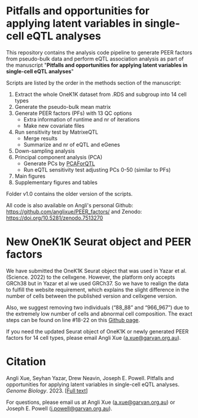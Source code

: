 # Pitfalls and opportunities for applying latent variables in single-cell eQTL analyses
This repository contains the analysis code pipeline to generate PEER factors from pseudo-bulk data and perform eQTL association analysis as part of the manuscript "**Pitfalls and opportunities for applying latent variables in single-cell eQTL analyses**"

Scripts are listed by the order in the methods section of the manuscript:

1. Extract the whole OneK1K dataset from .RDS and subgroup into 14 cell types
2. Generate the pseudo-bulk mean matrix
3. Generate PEER factors (PFs) with 13 QC options
    + Extra information of runtime and nr of iterations
    + Make new covariate files
4. Run sensitivity test by MatrixeQTL
    + Merge results
    + Summarize and nr of eQTL and eGenes
5. Down-sampling analysis
6. Principal component analysis (PCA)
    + Generate PCs by [PCAForQTL](https://github.com/heatherjzhou/PCAForQTL)
    + Run eQTL sensitivity test adjusting PCs 0-50 (similar to PFs)
7. Main figures
8. Supplementary figures and tables

Folder v1.0 contains the older version of the scripts.

All code is also available on Angli's personal Github: https://github.com/anglixue/PEER_factors/ and Zenodo: https://doi.org/10.5281/zenodo.7513270

# New OneK1K Seurat object and PEER factors

We have submitted the OneK1K Seurat object that was used in Yazar et al. (Science. 2022) to the cellxgene. However, the platform only accepts GRCh38 but in Yazar et al we used GRCh37. So we have to realign the data to fulfill the website requirement, which explains the slight difference in the number of cells between the published version and cellxgene version.

Also, we suggest removing two individuals (“88_88” and “966_967”) due to the extremely low number of cells and abnormal cell composition. The exact steps can be found on line #18-22 on this [Github page](https://github.com/powellgenomicslab/PEER_factors/blob/main/1-Extract_datasets/Extract_RDS_all_cell_types.R).

If you need the updated Seurat object of OneK1K or newly generated PEER factors for 14 cell types, please email Angli Xue (a.xue@garvan.org.au).

# Citation

Angli Xue, Seyhan Yazar, Drew Neavin, Joseph E. Powell. Pitfalls and opportunities for applying latent variables in single-cell eQTL analyses. _Genome Biology_. 2023. [[Full text](https://genomebiology.biomedcentral.com/articles/10.1186/s13059-023-02873-5)]

For questions, please email us at Angli Xue (a.xue@garvan.org.au) or Joseph E. Powell (j.powell@garvan.org.au).
